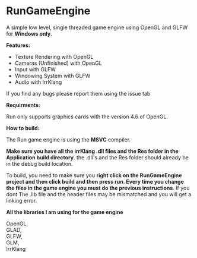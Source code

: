 # RunGameEngine

A simple low level, single threaded game engine using OpenGL and GLFW for **Windows only**.

**Features:**

- Texture Rendering with OpenGL
- Cameras (Unfinished) with OpenGL
- Input with GLFW
- Windowing System with GLFW
- Audio with IrrKlang

If you find any bugs please report them using the issue tab

**Requirments:**

Run only supports graphics cards with the version 4.6 of OpenGL.


**How to build:**

The Run game engine is using the **MSVC** compiler.

**Make sure you have all the irrKlang .dll files and the Res folder in the Application build directory.** the .dll's and the Res folder should already be in the debug build location.

To build, you need to make sure you **right click on the RunGameEngine project and then click build and then press run. Every time you change the files in the game engine you must do the previous instructions**. If you dont The .lib file and the header files may be mismatched and you will get a linking error.

**All the libraries I am using for the game engine**

OpenGL,   
GLAD,   
GLFW,   
GLM,    
IrrKlang    
